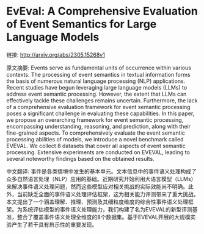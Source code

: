 # EvEval: A Comprehensive Evaluation of Event Semantics for Large Language Models

链接: http://arxiv.org/abs/2305.15268v1

原文摘要:
Events serve as fundamental units of occurrence within various contexts. The
processing of event semantics in textual information forms the basis of
numerous natural language processing (NLP) applications. Recent studies have
begun leveraging large language models (LLMs) to address event semantic
processing. However, the extent that LLMs can effectively tackle these
challenges remains uncertain. Furthermore, the lack of a comprehensive
evaluation framework for event semantic processing poses a significant
challenge in evaluating these capabilities. In this paper, we propose an
overarching framework for event semantic processing, encompassing
understanding, reasoning, and prediction, along with their fine-grained
aspects. To comprehensively evaluate the event semantic processing abilities of
models, we introduce a novel benchmark called EVEVAL. We collect 8 datasets
that cover all aspects of event semantic processing. Extensive experiments are
conducted on EVEVAL, leading to several noteworthy findings based on the
obtained results.

中文翻译:
事件是各类情境中发生的基本单元。文本信息中的事件语义处理构成了众多自然语言处理（NLP）应用的基础。近期研究开始利用大语言模型（LLMs）来解决事件语义处理问题，然而这些模型应对相关挑战的实际效能尚不明确。此外，当前缺乏全面的事件语义处理评估框架，这为相关能力评测带来了重大挑战。本文提出了一个涵盖理解、推理、预测及其细粒度维度的综合性事件语义处理框架。为系统评估模型的事件语义处理能力，我们构建了名为EVEVAL的新型评测基准，整合了覆盖事件语义处理全维度的8个数据集。基于EVEVAL开展的大规模实验产生了若干具有启示性的重要发现。  


